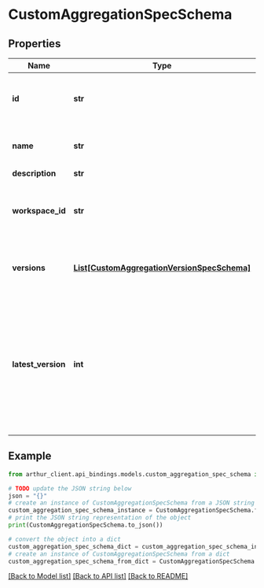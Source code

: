 # CustomAggregationSpecSchema


## Properties

Name | Type | Description | Notes
------------ | ------------- | ------------- | -------------
**id** | **str** | Unique identifier of the custom aggregation with version. | 
**name** | **str** | Name of the custom aggregation function. | 
**description** | **str** |  | [optional] 
**workspace_id** | **str** | Unique identifier of the custom aggregation&#39;s parent workspace. | 
**versions** | [**List[CustomAggregationVersionSpecSchema]**](CustomAggregationVersionSpecSchema.md) | List of versions of the custom aggregation configuration. | 
**latest_version** | **int** | Max/latest version of the custom aggregation that exists. This version may or may not be included in the list of versions depending on applied filters. | 

## Example

```python
from arthur_client.api_bindings.models.custom_aggregation_spec_schema import CustomAggregationSpecSchema

# TODO update the JSON string below
json = "{}"
# create an instance of CustomAggregationSpecSchema from a JSON string
custom_aggregation_spec_schema_instance = CustomAggregationSpecSchema.from_json(json)
# print the JSON string representation of the object
print(CustomAggregationSpecSchema.to_json())

# convert the object into a dict
custom_aggregation_spec_schema_dict = custom_aggregation_spec_schema_instance.to_dict()
# create an instance of CustomAggregationSpecSchema from a dict
custom_aggregation_spec_schema_from_dict = CustomAggregationSpecSchema.from_dict(custom_aggregation_spec_schema_dict)
```
[[Back to Model list]](../README.md#documentation-for-models) [[Back to API list]](../README.md#documentation-for-api-endpoints) [[Back to README]](../README.md)


